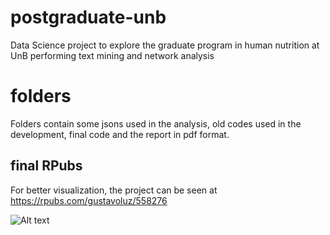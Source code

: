 # postgraduate-unb
Data Science project to explore the graduate program in human nutrition at UnB performing text mining and network analysis

# folders
Folders contain some jsons used in the analysis, old codes used in the development, final code and the report in pdf format. 


## final RPubs

For better visualization, the project can be seen at https://rpubs.com/gustavoluz/558276

![Alt text](ppg-unb/other_codes/rpubsprint.png?raw=true "Rpubs print")
